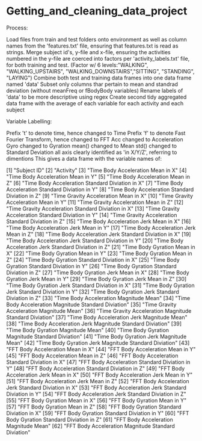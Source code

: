 Getting_and_cleaning_data_project
=================================

Process:

Load files from train and test folders onto environment as well as column names from the 'features.txt' file, ensuring that features.txt is read as strings. Merge subject id's, y-file and x-file, ensuring the activities numbered in the y-file are coerced into factors per 'activity_labels.txt' file, for both training and test. (Factor w/ 6 levels:"WALKING", "WALKING_UPSTAIRS", "WALKING_DOWNSTAIRS","SITTING", "STANDING", "LAYING") Combine both test and training data frames into one data frame named 'data' Subset only columns thar pertain to mean and standrad deviation (without meanFreq or fBodyBody variables) Rename labels of 'data' to be more descriptive using regex Create second tidy aggregated data frame with the average of each variable for each activity and each subject

Variable Labelling:

Prefix 't' to denote time, hence changed to Time Prefix 'f' to denote Fast Fourier Transform, hence changed to FFT Acc changed to Acceleration Gyro changed to Gyration mean() changed to Mean std() changed to Standard Deviation all axis clearly identified as 'in X/Y/Z', referring to dimentions This gives a data frame with the variable names of:

[1] "Subject ID" [2] "Activity" [3] "Time Body Acceleration Mean in X" [4] "Time Body Acceleration Mean in Y" [5] "Time Body Acceleration Mean in Z" [6] "Time Body Acceleration Standard Diviation in X" [7] "Time Body Acceleration Standard Diviation in Y" [8] "Time Body Acceleration Standard Diviation in Z" [9] "Time Gravity Acceleration Mean in X" [10] "Time Gravity Acceleration Mean in Y" [11] "Time Gravity Acceleration Mean in Z" [12] "Time Gravity Acceleration Standard Diviation in X" [13] "Time Gravity Acceleration Standard Diviation in Y" [14] "Time Gravity Acceleration Standard Diviation in Z" [15] "Time Body Acceleration Jerk Mean in X" [16] "Time Body Acceleration Jerk Mean in Y" [17] "Time Body Acceleration Jerk Mean in Z" [18] "Time Body Acceleration Jerk Standard Diviation in X" [19] "Time Body Acceleration Jerk Standard Diviation in Y" [20] "Time Body Acceleration Jerk Standard Diviation in Z" [21] "Time Body Gyration Mean in X" [22] "Time Body Gyration Mean in Y" [23] "Time Body Gyration Mean in Z" [24] "Time Body Gyration Standard Diviation in X" [25] "Time Body Gyration Standard Diviation in Y" [26] "Time Body Gyration Standard Diviation in Z" [27] "Time Body Gyration Jerk Mean in X" [28] "Time Body Gyration Jerk Mean in Y" [29] "Time Body Gyration Jerk Mean in Z" [30] "Time Body Gyration Jerk Standard Diviation in X" [31] "Time Body Gyration Jerk Standard Diviation in Y" [32] "Time Body Gyration Jerk Standard Diviation in Z" [33] "Time Body Acceleration Magnitude Mean" [34] "Time Body Acceleration Magnitude Standard Diviation" [35] "Time Gravity Acceleration Magnitude Mean" [36] "Time Gravity Acceleration Magnitude Standard Diviation" [37] "Time Body Acceleration Jerk Magnitude Mean" [38] "Time Body Acceleration Jerk Magnitude Standard Diviation" [39] "Time Body Gyration Magnitude Mean" [40] "Time Body Gyration Magnitude Standard Diviation" [41] "Time Body Gyration Jerk Magnitude Mean" [42] "Time Body Gyration Jerk Magnitude Standard Diviation" [43] "FFT Body Acceleration Mean in X" [44] "FFT Body Acceleration Mean in Y" [45] "FFT Body Acceleration Mean in Z" [46] "FFT Body Acceleration Standard Diviation in X" [47] "FFT Body Acceleration Standard Diviation in Y" [48] "FFT Body Acceleration Standard Diviation in Z" [49] "FFT Body Acceleration Jerk Mean in X" [50] "FFT Body Acceleration Jerk Mean in Y" [51] "FFT Body Acceleration Jerk Mean in Z" [52] "FFT Body Acceleration Jerk Standard Diviation in X" [53] "FFT Body Acceleration Jerk Standard Diviation in Y" [54] "FFT Body Acceleration Jerk Standard Diviation in Z" [55] "FFT Body Gyration Mean in X" [56] "FFT Body Gyration Mean in Y" [57] "FFT Body Gyration Mean in Z" [58] "FFT Body Gyration Standard Diviation in X" [59] "FFT Body Gyration Standard Diviation in Y" [60] "FFT Body Gyration Standard Diviation in Z" [61] "FFT Body Acceleration Magnitude Mean" [62] "FFT Body Acceleration Magnitude Standard Diviation"

